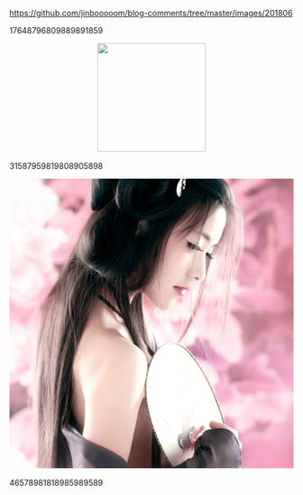https://github.com/jinbooooom/blog-comments/tree/master/images/201806

17648796809889891859

<div align="center"><img width="192px" height="192px" src="https://github.com/jinbooooom/blog-comments/tree/master/images/201806"/></div>

31587959819808905898

![小岛经济学](/favicon.ico)

46578981818985989589
